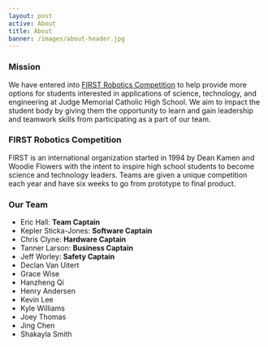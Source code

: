 ```yaml
---
layout: post
active: About
title: About
banner: /images/about-header.jpg
---
```

### Mission

We have entered into [FIRST Robotics Competition](http://www.firstinspires.org/robotics/frc) to help provide more options for students interested in applications of science, technology, and engineering at Judge Memorial Catholic High School. We aim to impact the student body by giving them the opportunity to learn and gain leadership and teamwork skills from participating as a part of our team.

### FIRST Robotics Competition

FIRST is an international organization started in 1994 by Dean Kamen and Woodie Flowers with the intent to inspire high school students to become science and technology leaders. Teams are given a unique competition each year and have six weeks to go from prototype to final product.

### Our Team
- Eric Hall: **Team Captain**
- Kepler Sticka-­Jones: **Software Captain**
- Chris Clyne: **Hardware Captain**
- Tanner Larson: **Business Captain**
- Jeff Worley: **Safety Captain**
- Declan Van Uitert
- Grace Wise
- Hanzheng Qi
- Henry Andersen
- Kevin Lee
- Kyle Williams
- Joey Thomas
- Jing Chen
- Shakayla Smith
